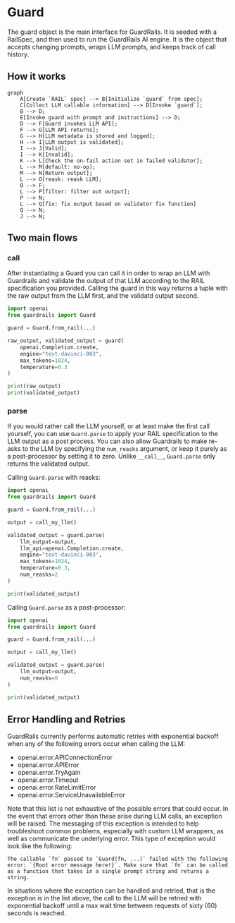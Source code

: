 # Guard


The guard object is the main interface for GuardRails. It is seeded with a RailSpec, and then used to run the GuardRails AI engine. It is the object that accepts changing prompts, wraps LLM prompts, and keeps track of call history.


## How it works

``` mermaid
graph
    A[Create `RAIL` spec] --> B[Initialize `guard` from spec];
    C[Collect LLM callable information] --> D[Invoke `guard`];
    B --> D;
    E[Invoke guard with prompt and instructions] --> D;
    D --> F[Guard invokes LLM API];
    F --> G[LLM API returns];
    G --> H[LLM metadata is stored and logged];
    H --> I[LLM output is validated];
    I --> J[Valid];
    I --> K[Invalid];
    K --> L[Check the on-fail action set in failed validator];
    L --> M[default: no-op];
    M --> N[Return output];
    L --> O[reask: reask LLM];
    O --> F;
    L --> P[filter: filter out output];
    P --> N;
    L --> Q[fix: fix output based on validator fix function]
    Q --> N;
    J --> N;
```

## Two main flows
### __call__
After instantiating a Guard you can call it in order to wrap an LLM with Guardrails and validate the output of that LLM according to the RAIL specification you provided.  Calling the guard in this way returns a tuple with the raw output from the LLM first, and the validatd output second.
```py
import openai
from guardrails import Guard

guard = Guard.from_rail(...)

raw_output, validated_output = guard(
    openai.Completion.create,
    engine="text-davinci-003",
    max_tokens=1024,
    temperature=0.3
)

print(raw_output)
print(validated_output)
``` 

### parse
If you would rather call the LLM yourself, or at least make the first call yourself, you can use `Guard.parse` to apply your RAIL specification to the LLM output as a post process.  You can also allow Guardrails to make re-asks to the LLM by specifying the `num_reasks` argument, or keep it purely as a post-processor by setting it to zero.  Unlike `__call__`, `Guard.parse` only returns the validated output.

Calling `Guard.parse` with reasks:
```py
import openai
from guardrails import Guard

guard = Guard.from_rail(...)

output = call_my_llm()

validated_output = guard.parse(
    llm_output=output,
    llm_api=openai.Completion.create,
    engine="text-davinci-003",
    max_tokens=1024,
    temperature=0.3,
    num_reasks=2
)

print(validated_output)
```

Calling `Guard.parse` as a post-processor:
```py
import openai
from guardrails import Guard

guard = Guard.from_rail(...)

output = call_my_llm()

validated_output = guard.parse(
    llm_output=output,
    num_reasks=0
)

print(validated_output)
```

## Error Handling and Retries
GuardRails currently performs automatic retries with exponential backoff when any of the following errors occur when calling the LLM:

- openai.error.APIConnectionError
- openai.error.APIError
- openai.error.TryAgain
- openai.error.Timeout
- openai.error.RateLimitError
- openai.error.ServiceUnavailableError

Note that this list is not exhaustive of the possible errors that could occur.  In the event that errors other than these arise during LLM calls, an exception will be raised.  The messaging of this exception is intended to help troubleshoot common problems, especially with custom LLM wrappers, as well as communicate the underlying error.  This type of exception would look like the following:
```log
The callable `fn` passed to `Guard(fn, ...)` failed with the following error: `{Root error message here!}`. Make sure that `fn` can be called as a function that takes in a single prompt string and returns a string.
```

In situations where the exception can be handled and retried, that is the exception is in the list above, the call to the LLM will be retried with exponential backoff until a max wait time between requests of sixty (60) seconds is reached.